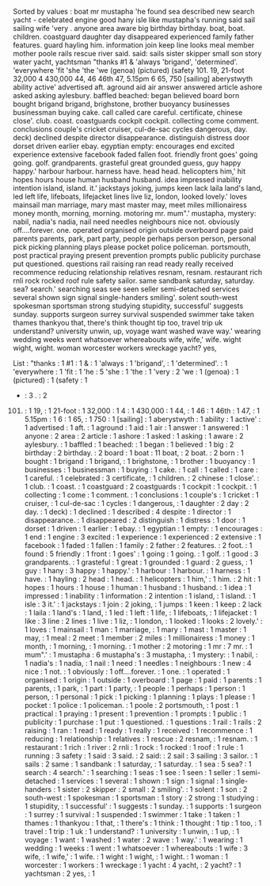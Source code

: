 Sorted by values :
boat mr mustapha 'he found sea described new search yacht - celebrated engine good hany isle like mustapha's running said sail sailing wife 'very . anyone area aware big birthday birthday. boat, boat. children. coastguard daughter day disappeared experienced family father features. guard hayling him. information join keep line looks meal member mother poole rails rescue river said. said: sails sister skipper small son story water yacht, yachtsman "thanks #1 & 'always 'brigand', 'determined'. 'everywhere 'fit 'she 'the 'we (genoa) (pictured) (safety 101. 19, 21-foot 32,000 4 430,000 44, 46 46th 47, 5.15pm 6 65, 750 [sailing] aberystwyth ability active' advertised aft. aground aid air answer answered article ashore asked asking aylesbury. baffled beached: began believed board born bought brigand brigand, brighstone, brother buoyancy businesses businessman buying cake. call called care careful. certificate, chinese close'. club. coast. coastguards cockpit cockpit. collecting come comment. conclusions couple's cricket cruiser, cul-de-sac cycles dangerous, day. deck) declined despite director disappearance. distinguish distress door dorset driven earlier ebay. egyptian empty: encourages end excited experience extensive facebook faded fallen foot. friendly front goes' going going. golf. grandparents. grasteful great grounded guess, guy happy happy.' harbour harbour. harness have. head head. helicopters him,' hit hopes hours house human husband husband. idea impressed inability intention island, island. it.' jackstays joking, jumps keen lack laila land's land, led left life, lifeboats, lifejacket lines live liz, london, looked lovely.' loves mainsail man marriage, mary mast master may, meet miles millionairess money month, morning, morning. motoring mr. mum".' mustapha, mystery: nabil, nadia's nadia, nail need needles neighbours nice not. obviously off....forever. one. operated organised origin outside overboard page paid parents parents, park, part party, people perhaps person person, personal pick picking planning plays please pocket police policeman. portsmouth, post practical praying present prevention prompts public publicity purchase put questioned. questions rail raising ran read ready really received recommence reducing relationship relatives resnam, resnam. restaurant rich rnli rock rocked roof rule safety sailor. same sandbank saturday, saturday. sea? search.' searching seas see seen seller semi-detached services several shown sign signal single-handers smiling'. solent south-west spokesman sportsman strong studying stupidity, successful' suggests sunday. supports surgeon surrey survival suspended swimmer take taken thames thankyou that, there's think thought tip too, travel trip uk understand? university unwin, up, voyage want washed wave way.' wearing wedding weeks went whatsoever whereabouts wife, wife,' wife. wight wight, wight. woman worcester workers wreckage yacht? yes, 

List :
"thanks : 1
#1 : 1
& : 1
'always : 1
'brigand', : 1
'determined'. : 1
'everywhere : 1
'fit : 1
'he : 5
'she : 1
'the : 1
'very : 2
'we : 1
(genoa) : 1
(pictured) : 1
(safety : 1
- : 3
. : 2
101. : 1
19, : 1
21-foot : 1
32,000 : 1
4 : 1
430,000 : 1
44, : 1
46 : 1
46th : 1
47, : 1
5.15pm : 1
6 : 1
65, : 1
750 : 1
[sailing] : 1
aberystwyth : 1
ability : 1
active' : 1
advertised : 1
aft. : 1
aground : 1
aid : 1
air : 1
answer : 1
answered : 1
anyone : 2
area : 2
article : 1
ashore : 1
asked : 1
asking : 1
aware : 2
aylesbury. : 1
baffled : 1
beached: : 1
began : 1
believed : 1
big : 2
birthday : 2
birthday. : 2
board : 1
boat : 11
boat, : 2
boat. : 2
born : 1
bought : 1
brigand : 1
brigand, : 1
brighstone, : 1
brother : 1
buoyancy : 1
businesses : 1
businessman : 1
buying : 1
cake. : 1
call : 1
called : 1
care : 1
careful. : 1
celebrated : 3
certificate, : 1
children. : 2
chinese : 1
close'. : 1
club. : 1
coast. : 1
coastguard : 2
coastguards : 1
cockpit : 1
cockpit. : 1
collecting : 1
come : 1
comment. : 1
conclusions : 1
couple's : 1
cricket : 1
cruiser, : 1
cul-de-sac : 1
cycles : 1
dangerous, : 1
daughter : 2
day : 2
day. : 1
deck) : 1
declined : 1
described : 4
despite : 1
director : 1
disappearance. : 1
disappeared : 2
distinguish : 1
distress : 1
door : 1
dorset : 1
driven : 1
earlier : 1
ebay. : 1
egyptian : 1
empty: : 1
encourages : 1
end : 1
engine : 3
excited : 1
experience : 1
experienced : 2
extensive : 1
facebook : 1
faded : 1
fallen : 1
family : 2
father : 2
features. : 2
foot. : 1
found : 5
friendly : 1
front : 1
goes' : 1
going : 1
going. : 1
golf. : 1
good : 3
grandparents. : 1
grasteful : 1
great : 1
grounded : 1
guard : 2
guess, : 1
guy : 1
hany : 3
happy : 1
happy.' : 1
harbour : 1
harbour. : 1
harness : 1
have. : 1
hayling : 2
head : 1
head. : 1
helicopters : 1
him,' : 1
him. : 2
hit : 1
hopes : 1
hours : 1
house : 1
human : 1
husband : 1
husband. : 1
idea : 1
impressed : 1
inability : 1
information : 2
intention : 1
island, : 1
island. : 1
isle : 3
it.' : 1
jackstays : 1
join : 2
joking, : 1
jumps : 1
keen : 1
keep : 2
lack : 1
laila : 1
land's : 1
land, : 1
led : 1
left : 1
life, : 1
lifeboats, : 1
lifejacket : 1
like : 3
line : 2
lines : 1
live : 1
liz, : 1
london, : 1
looked : 1
looks : 2
lovely.' : 1
loves : 1
mainsail : 1
man : 1
marriage, : 1
mary : 1
mast : 1
master : 1
may, : 1
meal : 2
meet : 1
member : 2
miles : 1
millionairess : 1
money : 1
month, : 1
morning, : 1
morning. : 1
mother : 2
motoring : 1
mr : 7
mr. : 1
mum".' : 1
mustapha : 6
mustapha's : 3
mustapha, : 1
mystery: : 1
nabil, : 1
nadia's : 1
nadia, : 1
nail : 1
need : 1
needles : 1
neighbours : 1
new : 4
nice : 1
not. : 1
obviously : 1
off....forever. : 1
one. : 1
operated : 1
organised : 1
origin : 1
outside : 1
overboard : 1
page : 1
paid : 1
parents : 1
parents, : 1
park, : 1
part : 1
party, : 1
people : 1
perhaps : 1
person : 1
person, : 1
personal : 1
pick : 1
picking : 1
planning : 1
plays : 1
please : 1
pocket : 1
police : 1
policeman. : 1
poole : 2
portsmouth, : 1
post : 1
practical : 1
praying : 1
present : 1
prevention : 1
prompts : 1
public : 1
publicity : 1
purchase : 1
put : 1
questioned. : 1
questions : 1
rail : 1
rails : 2
raising : 1
ran : 1
read : 1
ready : 1
really : 1
received : 1
recommence : 1
reducing : 1
relationship : 1
relatives : 1
rescue : 2
resnam, : 1
resnam. : 1
restaurant : 1
rich : 1
river : 2
rnli : 1
rock : 1
rocked : 1
roof : 1
rule : 1
running : 3
safety : 1
said : 3
said. : 2
said: : 2
sail : 3
sailing : 3
sailor. : 1
sails : 2
same : 1
sandbank : 1
saturday, : 1
saturday. : 1
sea : 5
sea? : 1
search : 4
search.' : 1
searching : 1
seas : 1
see : 1
seen : 1
seller : 1
semi-detached : 1
services : 1
several : 1
shown : 1
sign : 1
signal : 1
single-handers : 1
sister : 2
skipper : 2
small : 2
smiling'. : 1
solent : 1
son : 2
south-west : 1
spokesman : 1
sportsman : 1
story : 2
strong : 1
studying : 1
stupidity, : 1
successful' : 1
suggests : 1
sunday. : 1
supports : 1
surgeon : 1
surrey : 1
survival : 1
suspended : 1
swimmer : 1
take : 1
taken : 1
thames : 1
thankyou : 1
that, : 1
there's : 1
think : 1
thought : 1
tip : 1
too, : 1
travel : 1
trip : 1
uk : 1
understand? : 1
university : 1
unwin, : 1
up, : 1
voyage : 1
want : 1
washed : 1
water : 2
wave : 1
way.' : 1
wearing : 1
wedding : 1
weeks : 1
went : 1
whatsoever : 1
whereabouts : 1
wife : 3
wife, : 1
wife,' : 1
wife. : 1
wight : 1
wight, : 1
wight. : 1
woman : 1
worcester : 1
workers : 1
wreckage : 1
yacht : 4
yacht, : 2
yacht? : 1
yachtsman : 2
yes, : 1
